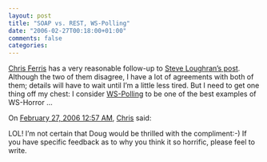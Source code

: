 ```yaml
---
layout: post
title: "SOAP vs. REST, WS-Polling"
date: "2006-02-27T00:18:00+01:00"
comments: false
categories: 
---
```


<p><a href="http://www-128.ibm.com/developerworks/blogs/dw_blog_comments.jspa?blog=440&amp;entry=109251&amp;ca=drs-bl">Chris Ferris</a> has a very reasonable follow-up to <a href="http://www.1060.org/blogxter/entry?publicid=D06291B67CB855C5250C81341295B366">Steve Loughran&#8217;s post</a>. Although the two of them disagree, I have a lot of agreements with both of them; details will have to wait until I&#8217;m a little less tired. But I need to get one thing off my chest: I consider <a href="http://www.w3.org/Submission/ws-polling/">WS-Polling</a> to be one of the best examples of WS-Horror &#8230;</p>

<section class="comments">

<div class="comment" id="comment-801">
On <a href="#comment-801" title="Permalink to this comment">February 27, 2006 12:57 AM</a>, <a href="http://christo4ferris.blogspot.com/" title="http://christo4ferris.blogspot.com/" rel="nofollow">Chris</a>
said:
<p>LOL! I&#8217;m not certain that Doug would be thrilled with the compliment:-) If you have specific feedback as to why you think it so horrific, please feel to write.</p>


</section>

